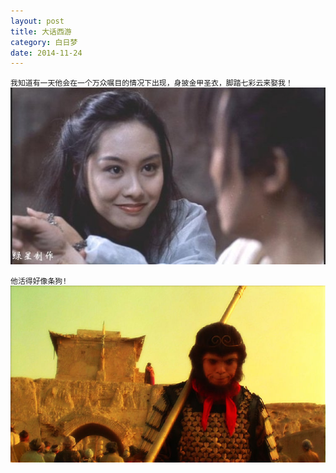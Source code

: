 ```yaml
---
layout: post
title: 大话西游
category: 白日梦
date: 2014-11-24
---
```

`我知道有一天他会在一个万众嘱目的情况下出现，身披金甲圣衣，脚踏七彩云来娶我！  `  
![zixia](/res/img/大话西游1.jpeg)  

`他活得好像条狗!`  
![likeadog](/res/img/大话西游2.jpg)